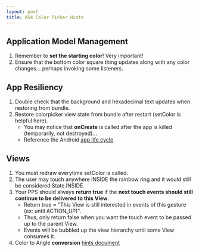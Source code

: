 ```yaml
---
layout: post
title: AS4 Color Picker Hints
---
```


## Application Model Management
1. Remember to **set the starting color**! Very important!
2. Ensure that the bottom color square thing updates along with any color changes... perhaps invoking some listeners.

## App Resiliency
1. Double check that the background and hexadecimal text updates when restoring from bundle.
2. Restore colorpicker view state from bundle after restart (setColor is helpful here).
   - You may notice that **onCreate** is called after the app is killed (temporarily, not destroyed)...
   - Reference the Android [app life cycle](https://developer.android.com/guide/components/activities/activity-lifecycle)

## Views
1. You must redraw everytime setColor is called.
2. The user may touch anywhere INSIDE the rainbow ring and it would still be considered State.INSIDE.
3. Your PPS should always **return true** if the **next touch events should still continue to be delivered to this View**.
   - Return true = "This View is still interested in events of this gesture (ex: until ACTION_UP)".
   - Thus, only return false when you want the touch event to be passed up to the parent View.
   - Events will be bubbled up the view hierarchy until some View consumes it.
4. Color to Angle **conversion** [hints document](https://courses.cs.washington.edu/courses/cse340/21wi/docs/angles.html)



